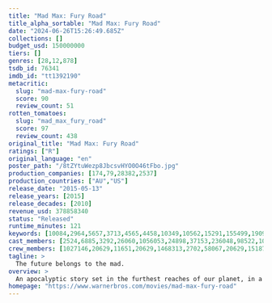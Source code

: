 ```yaml
---
title: "Mad Max: Fury Road"
title_alpha_sortable: "Mad Max: Fury Road"
date: "2024-06-26T15:26:49.685Z"
collections: []
budget_usd: 150000000
tiers: []
genres: [28,12,878]
tsdb_id: 76341
imdb_id: "tt1392190"
metacritic:
  slug: "mad-max-fury-road"
  score: 90
  review_count: 51
rotten_tomatoes:
  slug: "mad_max_fury_road"
  score: 97
  review_count: 438
original_title: "Mad Max: Fury Road"
ratings: ["R"]
original_language: "en"
poster_path: "/8tZYtuWezp8JbcsvHYO0O46tFbo.jpg"
production_companies: [174,79,28382,2537]
production_countries: ["AU","US"]
release_date: "2015-05-13"
release_years: [2015]
release_decades: [2010]
revenue_usd: 378858340
status: "Released"
runtime_minutes: 121
keywords: [10084,2964,5657,3713,4565,4458,10349,10562,15291,155499,190954,212516]
cast_members: [2524,6885,3292,26060,1056053,24898,37153,236048,98522,1036288,1278500,102603,44838,59117,82437,1456888,66055]
crew_members: [1027146,20629,11651,20629,1468313,2702,58067,20629,1518756,59774,1451219,1296,8374,66897,1726512]
tagline: >
  The future belongs to the mad.
overview: >
  An apocalyptic story set in the furthest reaches of our planet, in a stark desert landscape where humanity is broken, and most everyone is crazed fighting for the necessities of life. Within this world exist two rebels on the run who just might be able to restore order.
homepage: "https://www.warnerbros.com/movies/mad-max-fury-road"
---
```

